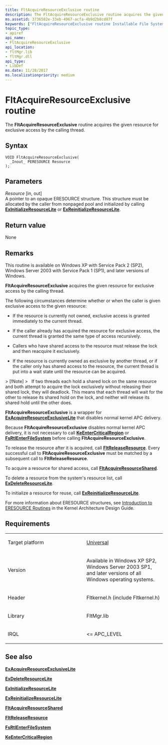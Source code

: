 ```yaml
---
title: FltAcquireResourceExclusive routine
description: The FltAcquireResourceExclusive routine acquires the given resource for exclusive access by the calling thread.
ms.assetid: 3736582e-33eb-4967-acfa-4b9d2b8cd87f
keywords: ["FltAcquireResourceExclusive routine Installable File System Drivers"]
topic_type:
- apiref
api_name:
- FltAcquireResourceExclusive
api_location:
- fltMgr.lib
- fltMgr.dll
api_type:
- LibDef
ms.date: 11/28/2017
ms.localizationpriority: medium
---
```


# FltAcquireResourceExclusive routine


The **FltAcquireResourceExclusive** routine acquires the given resource for exclusive access by the calling thread.

Syntax
------

```ManagedCPlusPlus
VOID FltAcquireResourceExclusive(
  _Inout_ PERESOURCE Resource
);
```

Parameters
----------

*Resource* \[in, out\]  
A pointer to an opaque ERESOURCE structure. This structure must be allocated by the caller from nonpaged pool and initialized by calling [**ExInitializeResourceLite**](https://docs.microsoft.com/windows-hardware/drivers/ddi/wdm/nf-wdm-exinitializeresourcelite) or [**ExReinitializeResourceLite**](https://docs.microsoft.com/windows-hardware/drivers/ddi/wdm/nf-wdm-exreinitializeresourcelite).

Return value
------------

None

Remarks
-------

This routine is available on Windows XP with Service Pack 2 (SP2), Windows Server 2003 with Service Pack 1 (SP1), and later versions of Windows.

**FltAcquireResourceExclusive** acquires the given resource for exclusive access by the calling thread.

The following circumstances determine whether or when the caller is given exclusive access to the given resource:

-   If the resource is currently not owned, exclusive access is granted immediately to the current thread.

-   If the caller already has acquired the resource for exclusive access, the current thread is granted the same type of access recursively.

-   Callers who have shared access to the resource must release the lock and then reacquire it exclusively.

-   If the resource is currently owned as exclusive by another thread, or if the caller only has shared access to the resource, the current thread is put into a wait state until the resource can be acquired.

&gt; \[!Note\]
&gt;   If two threads each hold a shared lock on the same resource and both attempt to acquire the lock exclusively without releasing their shared lock, they will deadlock. This means that each thread will wait for the other to release its shared hold on the lock, and neither will release its shared hold until the other does.

 

**FltAcquireResourceExclusive** is a wrapper for [**ExAcquireResourceExclusiveLite**](https://msdn.microsoft.com/library/windows/hardware/ff544351) that disables normal kernel APC delivery.

Because **FltAcquireResourceExclusive** disables normal kernel APC delivery, it is not necessary to call [**KeEnterCriticalRegion**](https://docs.microsoft.com/windows-hardware/drivers/ddi/ntddk/nf-ntddk-keentercriticalregion) or [**FsRtlEnterFileSystem**](fsrtlenterfilesystem.md) before calling **FltAcquireResourceExclusive**.

To release the resource after it is acquired, call [**FltReleaseResource**](fltreleaseresource.md). Every successful call to **FltAcquireResourceExclusive** must be matched by a subsequent call to **FltReleaseResource**.

To acquire a resource for shared access, call [**FltAcquireResourceShared**](fltacquireresourceshared.md).

To delete a resource from the system's resource list, call [**ExDeleteResourceLite**](https://docs.microsoft.com/windows-hardware/drivers/ddi/wdm/nf-wdm-exdeleteresourcelite).

To initialize a resource for reuse, call [**ExReinitializeResourceLite**](https://docs.microsoft.com/windows-hardware/drivers/ddi/wdm/nf-wdm-exreinitializeresourcelite).

For more information about ERESOURCE structures, see [Introduction to ERESOURCE Routines](https://docs.microsoft.com/windows-hardware/drivers/kernel/introduction-to-eresource-routines) in the Kernel Architecture Design Guide.

Requirements
------------

<table>
<colgroup>
<col width="50%" />
<col width="50%" />
</colgroup>
<tbody>
<tr class="odd">
<td align="left"><p>Target platform</p></td>
<td align="left"><a href="https://go.microsoft.com/fwlink/p/?linkid=531356" data-raw-source="[Universal](https://go.microsoft.com/fwlink/p/?linkid=531356)">Universal</a></td>
</tr>
<tr class="even">
<td align="left"><p>Version</p></td>
<td align="left"><p>Available in Windows XP SP2, Windows Server 2003 SP1, and later versions of all Windows operating systems.</p></td>
</tr>
<tr class="odd">
<td align="left"><p>Header</p></td>
<td align="left">Fltkernel.h (include Fltkernel.h)</td>
</tr>
<tr class="even">
<td align="left"><p>Library</p></td>
<td align="left">FltMgr.lib</td>
</tr>
<tr class="odd">
<td align="left"><p>IRQL</p></td>
<td align="left"><p>&lt;= APC_LEVEL</p></td>
</tr>
</tbody>
</table>

## See also


[**ExAcquireResourceExclusiveLite**](https://msdn.microsoft.com/library/windows/hardware/ff544351)

[**ExDeleteResourceLite**](https://docs.microsoft.com/windows-hardware/drivers/ddi/wdm/nf-wdm-exdeleteresourcelite)

[**ExInitializeResourceLite**](https://docs.microsoft.com/windows-hardware/drivers/ddi/wdm/nf-wdm-exinitializeresourcelite)

[**ExReinitializeResourceLite**](https://docs.microsoft.com/windows-hardware/drivers/ddi/wdm/nf-wdm-exreinitializeresourcelite)

[**FltAcquireResourceShared**](fltacquireresourceshared.md)

[**FltReleaseResource**](fltreleaseresource.md)

[**FsRtlEnterFileSystem**](fsrtlenterfilesystem.md)

[**KeEnterCriticalRegion**](https://docs.microsoft.com/windows-hardware/drivers/ddi/ntddk/nf-ntddk-keentercriticalregion)

 

 






